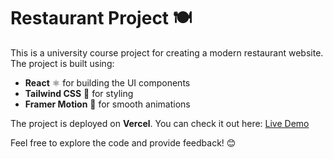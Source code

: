 # Restaurant Project 🍽️  

This is a university course project for creating a modern restaurant website. The project is built using:  
- **React** ⚛️ for building the UI components  
- **Tailwind CSS** 🎨 for styling  
- **Framer Motion** 🎥 for smooth animations  

The project is deployed on **Vercel**. You can check it out here: [Live Demo](https://your-deployment-link.vercel.app)  

Feel free to explore the code and provide feedback! 😊  
